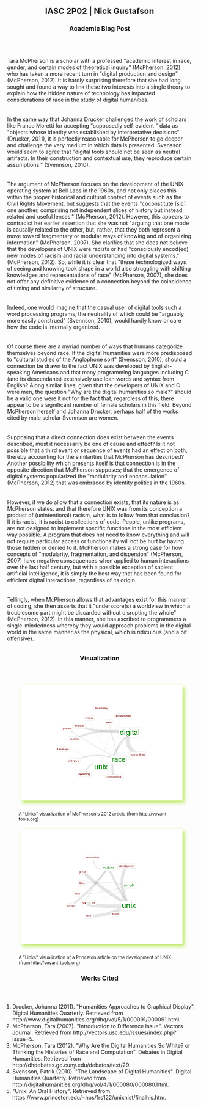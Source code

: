 <style type="text/css">
#main_content section { border:solid 2px #B5E853;border-radius:10px }
#main_content header { background-color:#B5E853 }
#main_content h2, #main_content h3 { color:#1A1A1A;padding:5px 0 0 5px }

#visualization img { margin:5px 15px 25px 5px;box-shadow:5px 5px 10px #B5E853;background-color:#ffffff }
#visualization figcaption { font-size:smaller }

p { padding:10px }
</style>

<section id="blog-body">
<header>
<h2>IASC 2P02 | Nick Gustafson</h2>
<h3>Academic Blog Post</h3>
</header>

<p>Tara McPherson is a scholar with a professed &quot;academic interest in race, gender, and certain modes of theoretical inquiry&quot; (McPherson, 2012) 
who has taken a more recent turn in &quot;digital production and design&quot; (McPherson, 2012).  It is hardly surprising therefore that she had long 
sought and found a way to link these two interests into a single theory to explain how the hidden nature of technology has impacted considerations 
of race in the study of digital humanities.</p>

<p>In the same way that Johanna Drucker challenged the work of scholars like Franco Moretti for accepting &quot;supposedly self-evident &quot; data as &quot;objects 
whose identity was established by interpretative decisions&quot; (Drucker, 2011), it is perfectly reasonable for McPherson to go deeper and challenge the 
very medium in which data is presented.  Svensson would seem to agree that &quot;digital tools should not be seen as neutral artifacts. In their 
construction and contextual use, they reproduce certain assumptions.&quot; (Svennson, 2010).</p>

<p>The argument of McPherson focuses on the development of the UNIX operating system at Bell Labs in the 1960s, and not only places this within the 
proper historical and cultural context of events such as the Civil Rights Movement, but suggests that  the events &quot;coconstitute [sic] one another, 
comprising not independent slices of history but instead related and useful lenses.&quot; (McPherson, 2012).  However, this appears to contradict her earlier 
assertion that she was not &quot;arguing that one mode is causally related to the other, but, rather, that they both represent a move toward fragmentary 
or modular ways of knowing and of organizing information&quot; (McPherson, 2007).  She clarifies that she does not believe that the developers of UNIX 
were racists or had &quot;consciously encod(ed) new modes of racism and racial understanding into digital systems.&quot;(McPherson, 2012).  So, while it is 
clear that &quot;these technologized ways of seeing and knowing took shape in a world also struggling with shifting knowledges and representations of 
race&quot; (McPherson, 2007), she does not offer any definitive evidence of a connection beyond the coincidence of timing and similarity of structure.</p>

<p>Indeed, one would imagine that the casual user of digital tools such a word processing programs, the neutrality of which could be &quot;arguably more 
easily construed&quot; (Svennson, 2010), would hardly know or care how the code is internally organized.</p>

<p>Of course there are a myriad number of ways that humans categorize themselves beyond race. If the digital humanities were more predisposed to &quot;cultural 
studies of the Anglophone sort&quot; (Svensson, 2010), should a connection be drawn to the fact UNIX was developed by English-speaking Americans and that 
many programming languages including C (and its descendants) extensively use loan words and syntax from English? Along similar lines, given that the 
developers of UNIX and C were men, the question &quot;Why are the digital humanities so male?&quot; should be a valid one were it not for the fact that, regardless 
of this, there appear to be a significant number of female scholars in this field.  Beyond McPherson herself and Johanna Drucker, perhaps half of the 
works cited by male scholar Svennson are women.</p>

<p>Supposing that a direct connection does exist between the events described, must it necessarily be one of cause and effect?  Is it not possible that a 
third event or sequence of events had an effect on both, thereby accounting for the similarities that McPherson has described?  Another possibility which 
presents itself is that connection is in the opposite direction that McPherson supposes;  that the emergence of digital systems popularized the 
&quot;modularity and encapsulation&quot; (McPherson, 2012) that was embraced by identity politics in the 1960s.</p>

<p>However, if we do allow that a connection exists, that its nature is as McPherson states.  and that therefore UNIX was from its conception a product of  
(unintentional) racism, what is to follow from that conclusion?  If it is racist, it is racist to collections of code.  People, unlike programs, are not 
designed to implement specific functions in the most efficient way possible.  A program that does not need to know everything and will not require particular 
access or functionality will not be hurt by having those hidden or denied to it.  McPherson makes a strong case for how concepts of  
&quot;modularity, fragmentation, and dispersion&quot; (McPherson, 2007) have negative consequences when applied to human interactions over the last half century, but 
with a possible exception of sapient artificial intelligence, it is simply the best way that has been found for efficient digital interactions, regardless 
of its origin.</p>

<p>Tellingly, when McPherson allows that advantages exist for this manner of coding, she then asserts that it &quot;underscore(s) a worldview in which a troublesome 
part might be discarded without disrupting the whole&quot; (McPherson, 2012).   In this manner, she has ascribed to programmers a single-mindedness whereby they 
would approach problems in the digital world in the same manner as the physical, which is ridiculous (and a bit offensive).</p>
</section>

<section id="visualization">
<header>
<h3>Visualization</h3>
</header>
<figure>
<img src="images/voyant1.png" />
<figcaption>A "Links" visualization of McPherson's 2012 article (from http://voyant-tools.org)</figcaption>
</figure>

<figure>
<img src="images/voyant2.png" />
<figcaption>A "Links" visualization of a Princeton article on the development of UNIX (from http://voyant-tools.org)</figcaption>
</figure>
</section>

<section id="works-cited">
<header>
<h3>Works Cited</h3>
</header>
<ol>
<li>Drucker, Johanna (2011). "Humanities Approaches to Graphical Display". Digital Humanities Quarterly. Retrieved from http://www.digitalhumanities.org/dhq/vol/5/1/000091/000091.html</li>
<li>McPherson, Tara (2007). "Introduction to Difference Issue". Vectors Journal. Retrieved from http://vectors.usc.edu/issues/index.php?issue=5.</li>
<li>McPherson, Tara (2012). "Why Are the Digital Humanities So White? or Thinking the Histories of Race and Computation". Debates in Digital Humanities. Retrieved from http://dhdebates.gc.cuny.edu/debates/text/29.</li>
<li>Svensson, Patrik (2010). "The Landscape of Digital Humanities". Digital Humanities Quarterly. Retrieved from http://digitalhumanities.org/dhq/vol/4/1/000080/000080.html.</li>
<li>"Unix: An Oral History". Retrieved from https://www.princeton.edu/~hos/frs122/unixhist/finalhis.htm.</li>
</ol>
</section>
